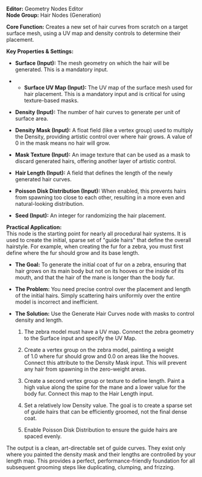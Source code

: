 **Editor:** Geometry Nodes Editor  
**Node Group:** Hair Nodes (Generation)

**Core Function:** Creates a new set of hair curves from scratch on a target surface mesh, using a UV map and density controls to determine their placement.

**Key Properties & Settings:**

- **Surface (Input):** The mesh geometry on which the hair will be generated. This is a mandatory input.
    
- - **Surface UV Map (Input):** The UV map of the surface mesh used for hair placement. This is a mandatory input and is critical for using texture-based masks.
        
- **Density (Input):** The number of hair curves to generate per unit of surface area.
    
- **Density Mask (Input):** A float field (like a vertex group) used to multiply the Density, providing artistic control over where hair grows. A value of 0 in the mask means no hair will grow.
    
- **Mask Texture (Input):** An image texture that can be used as a mask to discard generated hairs, offering another layer of artistic control.
    
- **Hair Length (Input):** A field that defines the length of the newly generated hair curves.
    
- **Poisson Disk Distribution (Input):** When enabled, this prevents hairs from spawning too close to each other, resulting in a more even and natural-looking distribution.
    
- **Seed (Input):** An integer for randomizing the hair placement.
    

**Practical Application:**  
This node is the starting point for nearly all procedural hair systems. It is used to create the initial, sparse set of "guide hairs" that define the overall hairstyle. For example, when creating the fur for a zebra, you must first define where the fur should grow and its base length.

- **The Goal:** To generate the initial coat of fur on a zebra, ensuring that hair grows on its main body but not on its hooves or the inside of its mouth, and that the hair of the mane is longer than the body fur.
    
- **The Problem:** You need precise control over the placement and length of the initial hairs. Simply scattering hairs uniformly over the entire model is incorrect and inefficient.
    
- **The Solution:** Use the Generate Hair Curves node with masks to control density and length.
    
    1. The zebra model must have a UV map. Connect the zebra geometry to the Surface input and specify the UV Map.
        
    2. Create a vertex group on the zebra model, painting a weight of 1.0 where fur should grow and 0.0 on areas like the hooves. Connect this attribute to the Density Mask input. This will prevent any hair from spawning in the zero-weight areas.
        
    3. Create a second vertex group or texture to define length. Paint a high value along the spine for the mane and a lower value for the body fur. Connect this map to the Hair Length input.
        
    4. Set a relatively low Density value. The goal is to create a sparse set of guide hairs that can be efficiently groomed, not the final dense coat.
        
    5. Enable Poisson Disk Distribution to ensure the guide hairs are spaced evenly.
        

The output is a clean, art-directable set of guide curves. They exist only where you painted the density mask and their lengths are controlled by your length map. This provides a perfect, performance-friendly foundation for all subsequent grooming steps like duplicating, clumping, and frizzing.